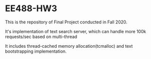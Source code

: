 # EE488-HW3

This is the repository of Final Project conducted in Fall 2020.

It's implementation of text search server, which can handle more 100k requests/sec based on multi-thread

It includes thread-cached memory allocation(tcmalloc) and text bootstrapping implementation.

